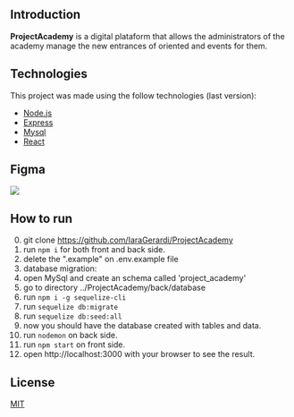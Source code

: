 ## Introduction

**ProjectAcademy** is a digital plataform that allows the administrators of the academy manage the new entrances of oriented and events for them.

## Technologies

This project was made using the follow technologies (last version):

<ul>
  <li><a href="https://nodejs.org/en/">Node.js</a></li>
  <li><a href="https://expressjs.com/">Express</a></li>
  <li><a href="https://github.com/mysqljs/mysql">Mysql</a></li>
  <li><a href="https://es.reactjs.org/">React</a></li>
</ul>

## Figma

<a href="https://www.figma.com/file/6E2y1DRnrVNWMBShL2r8KQ/V_camp-Proyecto?node-id=2%3A7968">
    <img src="https://img.shields.io/badge/AcessFigmaWeb-black?style=flat-square&logo=figma&logoColor=red"/>
</a>

## How to run

0. git clone https://github.com/IaraGerardi/ProjectAcademy
1. run `npm i` for both front and back side.
2. delete the ".example" on .env.example file
3. database migration: <br>
4. open MySql and create an schema called 'project_academy'<br>
5. go to directory ../ProjectAcademy/back/database <br>
6. run ```npm i -g sequelize-cli``` <br>
7. run ```sequelize db:migrate``` <br>
8. run ```sequelize db:seed:all``` <br>
9. now you should have the database created with tables and data.<br>
10. run ```nodemon``` on back side.
11. run ```npm start``` on front side.
12. open http://localhost:3000 with your browser to see the result.

## License

[MIT](https://choosealicense.com/licenses/mit/)
